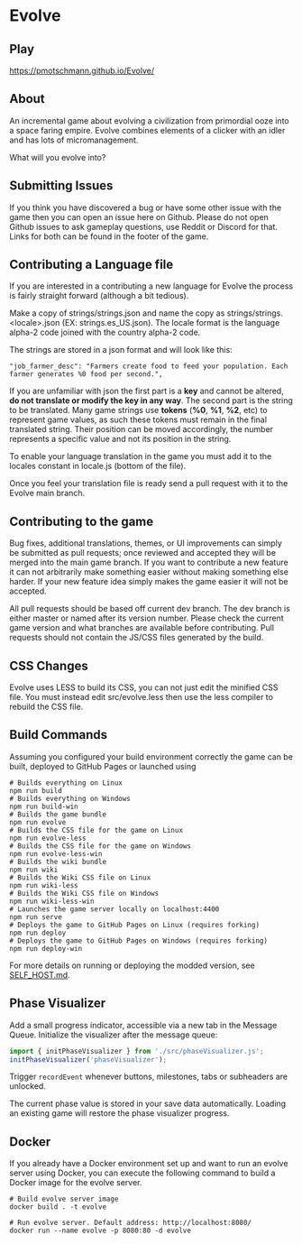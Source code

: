 # Evolve

## Play

https://pmotschmann.github.io/Evolve/

## About

An incremental game about evolving a civilization from primordial ooze into a space faring empire.
Evolve combines elements of a clicker with an idler and has lots of micromanagement.

What will you evolve into?

## Submitting Issues
If you think you have discovered a bug or have some other issue with the game then you can open an issue here on Github.
Please do not open Github issues to ask gameplay questions, use Reddit or Discord for that.
Links for both can be found in the footer of the game.

## Contributing a Language file
If you are interested in a contributing a new language for Evolve the process is fairly straight forward (although a bit tedious).

Make a copy of strings/strings.json and name the copy as strings/strings.\<locale\>.json (EX: strings.es_US.json). The locale format is the language alpha-2 code joined with the country alpha-2 code.

The strings are stored in a json format and will look like this:
```
"job_farmer_desc": "Farmers create food to feed your population. Each farmer generates %0 food per second.",
```
If you are unfamiliar with json the first part is a **key** and cannot be altered, **do not translate or modify the key in any way**. The second part is the string to be translated. Many game strings use **tokens** (**%0**, **%1**, **%2**, etc) to represent game values, as such these tokens must remain in the final translated string. Their position can be moved accordingly, the number represents a specific value and not its position in the string.

To enable your language translation in the game you must add it to the locales constant in locale.js (bottom of the file).

Once you feel your translation file is ready send a pull request with it to the Evolve main branch.


## Contributing to the game
Bug fixes, additional translations, themes, or UI improvements can simply be submitted as pull requests; once reviewed and accepted they will be merged into the main game branch. If you want to contribute a new feature it can not arbitrarily make something easier without making something else harder. If your new feature idea simply makes the game easier it will not be accepted.

All pull requests should be based off current dev branch.
The dev branch is either master or named after its version number.
Please check the current game version and what branches are available before contributing.
Pull requests should not contain the JS/CSS files generated by the build.

## CSS Changes
Evolve uses LESS to build its CSS, you can not just edit the minified CSS file. You must instead edit src/evolve.less then use the less compiler to rebuild the CSS file.

## Build Commands
Assuming you configured your build environment correctly the game can be built, deployed to GitHub Pages or launched using
```
# Builds everything on Linux
npm run build
# Builds everything on Windows
npm run build-win
# Builds the game bundle
npm run evolve
# Builds the CSS file for the game on Linux
npm run evolve-less
# Builds the CSS file for the game on Windows
npm run evolve-less-win
# Builds the wiki bundle
npm run wiki
# Builds the Wiki CSS file on Linux
npm run wiki-less
# Builds the Wiki CSS file on Windows
npm run wiki-less-win
# Launches the game server locally on localhost:4400
npm run serve
# Deploys the game to GitHub Pages on Linux (requires forking)
npm run deploy
# Deploys the game to GitHub Pages on Windows (requires forking)
npm run deploy-win
```

For more details on running or deploying the modded version, see [SELF_HOST.md](SELF_HOST.md).
## Phase Visualizer
Add a small progress indicator, accessible via a new tab in the Message Queue. Initialize the visualizer after the message queue:

```javascript
import { initPhaseVisualizer } from './src/phaseVisualizer.js';
initPhaseVisualizer('phaseVisualizer');
```

Trigger `recordEvent` whenever buttons, milestones, tabs or subheaders are unlocked.

The current phase value is stored in your save data automatically. Loading an existing
game will restore the phase visualizer progress.


## Docker
If you already have a Docker environment set up and want to run an evolve server using Docker, you can execute the following command to build a Docker image for the evolve server.

```
# Build evolve server image
docker build . -t evolve

# Run evolve server. Default address: http://localhost:8080/
docker run --name evolve -p 8080:80 -d evolve
```
